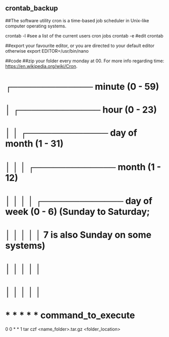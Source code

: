 ## crontab_backup
##The software utility cron is a time-based job scheduler in Unix-like computer operating systems. 

crontab -l #see a list of the current users cron jobs
crontab -e #edit crontab

##export your favourite editor, or you are directed to your default editor otherwise
export EDITOR=/usr/bin/nano

##code
##zip your folder every monday at 00. For more info regarding time: https://en.wikipedia.org/wiki/Cron.
# ┌───────────── minute (0 - 59)
# │ ┌───────────── hour (0 - 23)
# │ │ ┌───────────── day of month (1 - 31)
# │ │ │ ┌───────────── month (1 - 12)
# │ │ │ │ ┌───────────── day of week (0 - 6) (Sunday to Saturday;
# │ │ │ │ │                                       7 is also Sunday on some systems)
# │ │ │ │ │
# │ │ │ │ │
# * * * * *  command_to_execute

0 0 * * 1 tar czf <name_folder>.tar.gz <folder_location>


